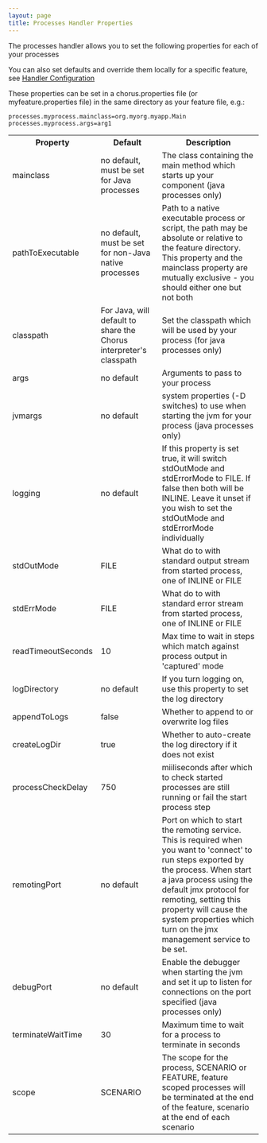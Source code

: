 ```yaml
---
layout: page
title: Processes Handler Properties
---
```


The processes handler allows you to set the following properties for each of your processes

You can also set defaults and override them locally for a specific feature, see [Handler Configuration](/pages/Handlers/HandlerConfiguration)

These properties can be set in a chorus.properties file (or myfeature.properties file) in the same directory as your feature file, e.g.:

	processes.myprocess.mainclass=org.myorg.myapp.Main
    processes.myprocess.args=arg1

<table>
<tr>
	<th>Property</th><th>Default</th><th>Description</th>
</tr>
<tr>
	<td>mainclass</td>
	<td>no default, must be set for Java processes</td>
	<td>The class containing the main method which starts up your component (java processes only)</td>
</tr>
<tr>
	<td>pathToExecutable</td>
    <td>no default, must be set for non-Java native processes</td>
	<td>Path to a native executable process or script, the path may be absolute or relative to the feature directory. This property and the mainclass property are mutually exclusive - you should either one but not both</td>
</tr>
<tr>
	<td>classpath</td>
	<td>For Java, will default to share the Chorus interpreter's classpath</td>
	<td>Set the classpath which will be used by your process (for java processes only)</td>
</tr>
<tr>
	<td>args</td>
	<td>no default</td>
	<td>Arguments to pass to your process</td>
</tr>
<tr>
	<td>jvmargs</td>
	<td>no default</td>
	<td>system properties (-D switches) to use when starting the jvm for your process (java processes only)</td>
</tr>
<tr>
	<td>logging</td>
	<td>no default</td>
	<td>If this property is set true, it will switch stdOutMode and stdErrorMode to FILE. If false then both will be INLINE. Leave it unset if you wish to set the stdOutMode and stdErrorMode individually</td>
</tr>
<tr>
	<td>stdOutMode</td>
	<td>FILE</td>
	<td>What do to with standard output stream from started process, one of INLINE or FILE</td>
</tr>
<tr>
	<td>stdErrMode</td>
	<td>FILE</td>
	<td>What do to with standard error stream from started process, one of INLINE or FILE</td>
</tr>
<tr>
	<td>readTimeoutSeconds</td>
	<td>10</td>
	<td>Max time to wait in steps which match against process output in 'captured' mode</td>
</tr>
<tr>
	<td>logDirectory</td>
	<td>no default</td>
	<td>If you turn logging on, use this property to set the log directory</td>
</tr>
<tr>
	<td>appendToLogs</td>
	<td>false</td>
	<td>Whether to append to or overwrite log files</td>
</tr>
<tr>
	<td>createLogDir</td>
	<td>true</td>
	<td>Whether to auto-create the log directory if it does not exist</td>
</tr>
<tr>
	<td>processCheckDelay</td>
	<td>750</td>
	<td>miiliseconds after which to check started processes are still running or fail the start process step</td>
</tr>
<tr>
	<td>remotingPort</td>
	<td>no default</td>
	<td>Port on which to start the remoting service. This is required when you want to 'connect' to run steps exported by the process. When start a java process using the default jmx protocol for remoting, setting this property will cause the system properties which turn on the jmx management service to be set.</td>
</tr>
<tr>
	<td>debugPort</td>
	<td>no default</td>
	<td>Enable the debugger when starting the jvm and set it up to listen for connections on the port specified (java processes only)</td>
</tr>
<tr>
	<td>terminateWaitTime</td>
	<td>30</td>
	<td>Maximum time to wait for a process to terminate in seconds</td>
</tr>
<tr>
	<td>scope</td>
	<td>SCENARIO</td>
	<td>The scope for the process, SCENARIO or FEATURE, feature scoped processes will be terminated at the end of the feature, scenario at the end of each scenario</td>
</tr>

</table>
